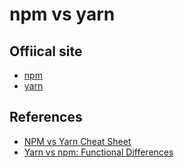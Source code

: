 # npm vs yarn

## Offiical site
- [npm](https://www.npmjs.com/)
- [yarn](https://yarnpkg.com/en/)

## References
- [NPM vs Yarn Cheat Sheet](https://shift.infinite.red/npm-vs-yarn-cheat-sheet-8755b092e5cc)
- [Yarn vs npm: Functional Differences](https://www.sitepoint.com/yarn-vs-npm/)
